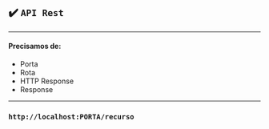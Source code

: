 ## ✔️ `API Rest`
___
#### Precisamos de:
- Porta
- Rota
- HTTP Response
- Response

___
###  `http://localhost:PORTA/recurso`


